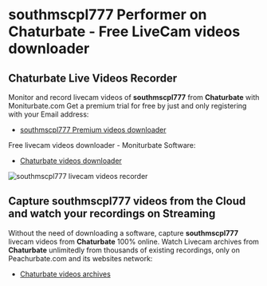 # southmscpl777 Performer on Chaturbate - Free LiveCam videos downloader

## Chaturbate Live Videos Recorder

Monitor and record livecam videos of **southmscpl777** from **Chaturbate** with Moniturbate.com
Get a premium trial for free by just and only registering with your Email address:
* [southmscpl777 Premium videos downloader](https://moniturbate.com/request-demo-licence-key.html)

Free livecam videos downloader - Moniturbate Software:
* [Chaturbate videos downloader](https://moniturbate.com/moniturbate-download-software.html)

![southmscpl777 livecam videos recorder](https://peachurnet.com/templates/moniturbate-software.png)


## Capture southmscpl777 videos from the Cloud and watch your recordings on Streaming

Without the need of downloading a software, capture **southmscpl777** livecam videos from **Chaturbate** 100% online.
Watch Livecam archives from **Chaturbate** unlimitedly from thousands of existing recordings, only on Peachurbate.com and its websites network:
* [Chaturbate videos archives](https://peachurnet.com/)